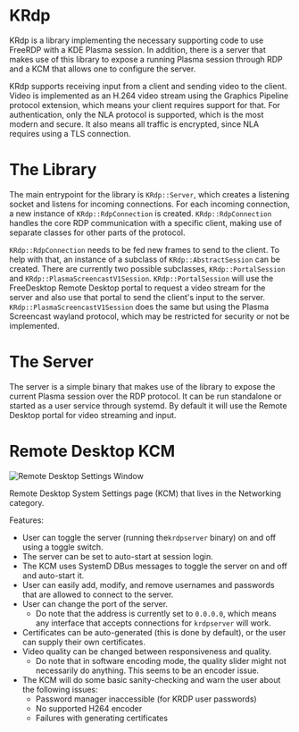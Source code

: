 # KRdp

KRdp is a library implementing the necessary supporting code to use FreeRDP
with a KDE Plasma session. In addition, there is a server that makes use of
this library to expose a running Plasma session through RDP and a KCM that
allows one to configure the server.

KRdp supports receiving input from a client and sending video to the client.
Video is implemented as an H.264 video stream using the Graphics Pipeline
protocol extension, which means your client requires support for that. For
authentication, only the NLA protocol is supported, which is the most modern
and secure. It also means all traffic is encrypted, since NLA requires using a
TLS connection.

# The Library

The main entrypoint for the library is `KRdp::Server`, which creates a
listening socket and listens for incoming connections. For each incoming
connection, a new instance of `KRdp::RdpConnection` is created.
`KRdp::RdpConnection` handles the core RDP communication with a specific
client, making use of separate classes for other parts of the protocol.

`KRdp::RdpConnection` needs to be fed new frames to send to the client. To help
with that, an instance of a subclass of `KRdp::AbstractSession` can be created.
There are currently two possible subclasses, `KRdp::PortalSession` and
`KRdp::PlasmaScreencastV1Session`. `KRdp::PortalSession` will use the
FreeDesktop Remote Desktop portal to request a video stream for the server and
also use that portal to send the client's input to the server.
`KRdp::PlasmaScreencastV1Session` does the same but using the Plasma Screencast
wayland protocol, which may be restricted for security or not be implemented.

# The Server

The server is a simple binary that makes use of the library to expose the
current Plasma session over the RDP protocol. It can be run standalone or
started as a user service through systemd. By default it will use the Remote
Desktop portal for video streaming and input.

# Remote Desktop KCM

![Remote Desktop Settings Window](https://cdn.kde.org/screenshots/krdp/krdp-settings.png)

Remote Desktop System Settings page (KCM) that lives in the Networking category.

Features:
- User can toggle the server (running the`krdpserver` binary) on and off using a toggle switch.
- The server can be set to auto-start at session login.
- The KCM uses SystemD DBus messages to toggle the server on and off and auto-start it.
- User can easily add, modify, and remove usernames and passwords that are allowed to connect to the server.
- User can change the port of the server.
    - Do note that the address is currently set to `0.0.0.0`, which means any interface that accepts connections for `krdpserver` will work.
- Certificates can be auto-generated (this is done by default), or the user can supply their own certificates.
- Video quality can be changed between responsiveness and quality.
    - Do note that in software encoding mode, the quality slider might not necessarily do anything. This seems to be an encoder issue.
- The KCM will do some basic sanity-checking and warn the user about the following issues:
    - Password manager inaccessible (for KRDP user passwords)
    - No supported H264 encoder
    - Failures with generating certificates
